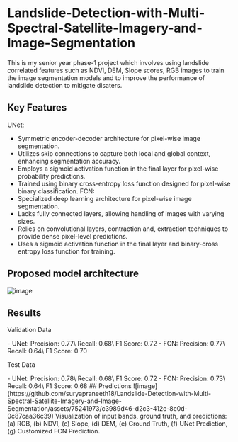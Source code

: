 # Landslide-Detection-with-Multi-Spectral-Satellite-Imagery-and-Image-Segmentation
This is my senior year phase-1 project which involves using landslide correlated features such as NDVI, DEM, Slope scores, RGB images to train the image segmentation models and to improve the performance of landslide detection to mitigate disaters. 
## Key Features
UNet:
- Symmetric encoder-decoder architecture for pixel-wise image segmentation.
- Utilizes skip connections to capture both local and global context, enhancing segmentation accuracy.
- Employs a sigmoid activation function in the final layer for pixel-wise probability predictions.
- Trained using binary cross-entropy loss function designed for pixel-wise binary classification.
FCN:
- Specialized deep learning architecture for pixel-wise image segmentation.
- Lacks fully connected layers, allowing handling of images with varying sizes.
- Relies on convolutional layers, contraction and, extraction techniques to provide dense pixel-level predictions.
- Uses a sigmoid activation function in the final layer and binary-cross entropy loss function for training.
## Proposed model architecture
![image](https://github.com/suryapraneeth18/Landslide-Detection-with-Multi-Spectral-Satellite-Imagery-and-Image-Segmentation/assets/75241973/0dfec585-b3d7-47f1-a4a7-5cbf2056dc08)

## Results
<p>Validation Data</p>
- UNet:
Precision: 0.77\
Recall: 0.68\
F1 Score: 0.72
- FCN:
Precision: 0.77\
Recall: 0.64\
F1 Score: 0.70

<p>Test Data</p>
- UNet:
Precision: 0.78\
Recall: 0.68\
F1 Score: 0.72
- FCN:
Precision: 0.73\
Recall: 0.64\
F1 Score: 0.68
## Predictions
![image](https://github.com/suryapraneeth18/Landslide-Detection-with-Multi-Spectral-Satellite-Imagery-and-Image-Segmentation/assets/75241973/c3989d46-d2c3-412c-8c0d-0c87caa36c39)
Visualization of input bands, ground truth, and predictions: (a) RGB, (b) NDVI, (c) Slope, (d) DEM, (e) Ground Truth, (f) UNet Prediction, (g) Customized FCN Prediction.
